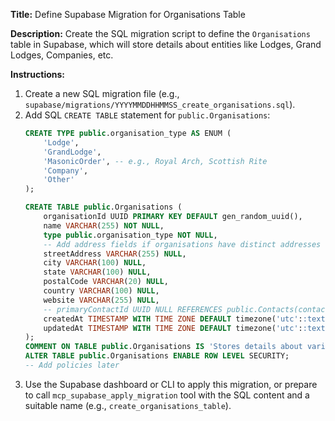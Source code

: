 **Title:** Define Supabase Migration for Organisations Table

**Description:** Create the SQL migration script to define the `Organisations` table in Supabase, which will store details about entities like Lodges, Grand Lodges, Companies, etc.

**Instructions:**

1.  Create a new SQL migration file (e.g., `supabase/migrations/YYYYMMDDHHMMSS_create_organisations.sql`).
2.  Add SQL `CREATE TABLE` statement for `public.Organisations`:
    ```sql
    CREATE TYPE public.organisation_type AS ENUM (
        'Lodge',
        'GrandLodge',
        'MasonicOrder', -- e.g., Royal Arch, Scottish Rite
        'Company',
        'Other'
    );

    CREATE TABLE public.Organisations (
        organisationId UUID PRIMARY KEY DEFAULT gen_random_uuid(),
        name VARCHAR(255) NOT NULL,
        type public.organisation_type NOT NULL,
        -- Add address fields if organisations have distinct addresses from contacts
        streetAddress VARCHAR(255) NULL,
        city VARCHAR(100) NULL,
        state VARCHAR(100) NULL,
        postalCode VARCHAR(20) NULL,
        country VARCHAR(100) NULL,
        website VARCHAR(255) NULL,
        -- primaryContactId UUID NULL REFERENCES public.Contacts(contactId) ON DELETE SET NULL, -- Add FK in Membership table instead
        createdAt TIMESTAMP WITH TIME ZONE DEFAULT timezone('utc'::text, now()) NOT NULL,
        updatedAt TIMESTAMP WITH TIME ZONE DEFAULT timezone('utc'::text, now()) NOT NULL
    );
    COMMENT ON TABLE public.Organisations IS 'Stores details about various organisations like Lodges, Grand Lodges, Companies.';
    ALTER TABLE public.Organisations ENABLE ROW LEVEL SECURITY;
    -- Add policies later
    ```
3.  Use the Supabase dashboard or CLI to apply this migration, or prepare to call `mcp_supabase_apply_migration` tool with the SQL content and a suitable name (e.g., `create_organisations_table`). 